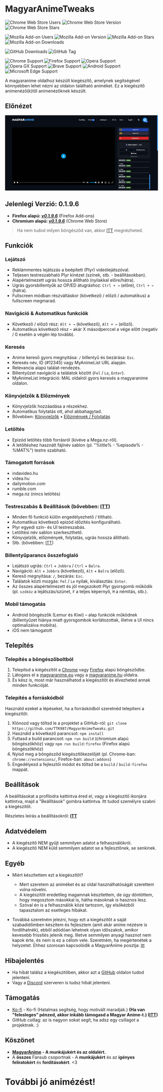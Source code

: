 # MagyarAnimeTweaks

![Chrome Web Store Users](https://img.shields.io/chrome-web-store/users/kpaljcmdlnbnebockdplokocfgegiaia?style=flat&logo=googlechrome&logoColor=%233F9FFF&label=Felhaszn%C3%A1l%C3%B3k&labelColor=%23182031&color=%233F9FFF&link=https%3A%2F%2Fchromewebstore.google.com%2Fdetail%2Fmagyaranimetweaks%2Fkpaljcmdlnbnebockdplokocfgegiaia)
![Chrome Web Store Version](https://img.shields.io/chrome-web-store/v/kpaljcmdlnbnebockdplokocfgegiaia?style=flat&logo=googlechrome&logoColor=%233F9FFF&label=Verzi%C3%B3&labelColor=%23182031&color=%233F9FFF&link=https%3A%2F%2Fchromewebstore.google.com%2Fdetail%2Fmagyaranimetweaks%2Fkpaljcmdlnbnebockdplokocfgegiaia)
![Chrome Web Store Stars](https://img.shields.io/chrome-web-store/stars/kpaljcmdlnbnebockdplokocfgegiaia?style=flat&logo=googlechrome&logoColor=3F9FFF&label=%C3%89rt%C3%A9kel%C3%A9s&labelColor=182031&color=3F9FFF)

![Mozilla Add-on Users](https://img.shields.io/amo/users/magyaranimetweaks?style=flat&logo=firefox&logoColor=3F9FFF&label=Felhaszn%C3%A1l%C3%B3k&labelColor=182031&color=3F9FFF)
![Mozilla Add-on Version](https://img.shields.io/amo/v/magyaranimetweaks?style=flat&logo=firefox&logoColor=3F9FFF&label=Verzi%C3%B3&labelColor=182031&color=3F9FFF)
![Mozilla Add-on Stars](https://img.shields.io/amo/stars/magyaranimetweaks?style=flat&logo=firefox&logoColor=3F9FFF&label=%C3%89rt%C3%A9kel%C3%A9s&labelColor=182031&color=3F9FFF)
![Mozilla Add-on Downloads](https://img.shields.io/amo/dw/magyaranimetweaks?style=flat&logo=firefox&logoColor=3F9FFF&label=Let%C3%B6lt%C3%A9sek&labelColor=182031&color=3F9FFF)

![GitHub Downloads](https://img.shields.io/github/downloads/TTK987/MagyarAnimeTweaks/total?style=flat&logo=github&logoColor=%233F9FFF&label=Let%C3%B6lt%C3%A9sek&labelColor=%23182031&color=%233F9FFF)
![GitHub Tag](https://img.shields.io/github/v/tag/TTK987/MagyarAnimeTweaks?style=flat&logo=github&logoColor=3F9FFF&label=Verzi%C3%B3&labelColor=182031&color=3F9FFF)


![Chrome Support](https://img.shields.io/badge/Chrome-Támogatott-blue?logo=googlechrome&logoColor=%233F9FFF&labelColor=%23182031&color=%23238716&link=https%3A%2F%2Fchromewebstore.google.com%2Fdetail%2Fmagyaranimetweaks%2Fkpaljcmdlnbnebockdplokocfgegiaia)
![Firefox Support](https://img.shields.io/badge/Firefox-Támogatott-blue?logo=firefox&logoColor=%233F9FFF&labelColor=%23182031&color=%23238716&link=https%3A%2F%2Fchromewebstore.google.com%2Fdetail%2Fmagyaranimetweaks%2Fkpaljcmdlnbnebockdplokocfgegiaia)
![Opera Support](https://img.shields.io/badge/Opera-Támogatott-blue?logo=opera&logoColor=%233F9FFF&labelColor=%23182031&color=%23238716&link=https%3A%2F%2Fchromewebstore.google.com%2Fdetail%2Fmagyaranimetweaks%2Fkpaljcmdlnbnebockdplokocfgegiaia)
![Opera GX Support](https://img.shields.io/badge/Opera_GX-Támogatott-blue?logo=operagx&logoColor=%233F9FFF&labelColor=%23182031&color=%23238716&link=https%3A%2F%2Fchromewebstore.google.com%2Fdetail%2Fmagyaranimetweaks%2Fkpaljcmdlnbnebockdplokocfgegiaia)
![Brave Support](https://img.shields.io/badge/Brave-Támogatott-blue?logo=brave&logoColor=%233F9FFF&labelColor=%23182031&color=%23238716&link=https%3A%2F%2Fchromewebstore.google.com%2Fdetail%2Fmagyaranimetweaks%2Fkpaljcmdlnbnebockdplokocfgegiaia)
![Android Support](https://img.shields.io/badge/Android-Támogatott_(Lemur_Browser)-blue?logo=android&logoColor=%233F9FFF&labelColor=%23182031&color=%23238716&link=https%3A%2F%2Fchromewebstore.google.com%2Fdetail%2Fmagyaranimetweaks%2Fkpaljcmdlnbnebockdplokocfgegiaia)
![Microsoft Edge Support](https://img.shields.io/badge/Microsoft_Edge-Támogatott-blue?logo=microsoftedge&logoColor=%233F9FFF&labelColor=%23182031&color=%23238716&link=https%3A%2F%2Fchromewebstore.google.com%2Fdetail%2Fmagyaranimetweaks%2Fkpaljcmdlnbnebockdplokocfgegiaia)

A magyaranime oldalhoz készült kiegészítő, amelynek segítségével könnyebben lehet nézni az oldalon található animéket.
Ez a kiegészítő animenéző(k)től animenézőknek készült.

## Előnézet

![Az oldal előnézete a kiegészítővel.](/img/preview.png 'Előnézet')

## Jelenlegi Verzió: 0.1.9.6

- **Firefox alapú: _[v0.1.9.6](https://addons.mozilla.org/en-US/firefox/addon/magyaranimetweaks/)_** (Firefox Add-ons)
- **Chromium alapú: _[v0.1.9.6](https://chromewebstore.google.com/detail/magyaranimetweaks/kpaljcmdlnbnebockdplokocfgegiaia)_** (Chrome Web Store)
> Ha nem tudod milyen böngésződ van, akkor [ITT](https://www.whatsmybrowser.org/) megnézheted.

## Funkciók

### Lejátszó
- Reklámmentes lejátszás a beépített (Plyr) videólejátszóval.
- Teljesen testreszabható Plyr kinézet (színek, stb. - beállításokban).
- Alapértelmezett ugrás hossza állítható (nyilakkal előre/hátra).
- Ugrás gyorsbillentyűk az OP/ED átugráshoz: `Ctrl + →` (előre), `Ctrl + ←` (hátra).
- Fullscreen módban részváltáskor (következő / előző / automatikus) a fullscreen megmarad.

### Navigáció & Automatikus funkciók
- Következő / előző rész: `Alt + →` (következő), `Alt + ←` (előző).
- Automatikus következő rész – akár X másodperccel a vége előtt (negatív / 0 esetén a végén lép tovább).

### Keresés
- Anime kereső gyors megnyitása: `/` billentyű és bezárása: `Esc`.
- Keresés név, ID (#12345) vagy MyAnimeList URL alapján.
- Relevancia alapú találat-rendezés.
- Billentyűzet navigáció a találatok között (`Fel` / `Le`, `Enter`).
- MyAnimeList integráció: MAL oldalról gyors keresés a magyaranime oldalon.

### Könyvjelzők & Előzmények
- Könyvjelzők hozzáadása a részekhez.
- Automatikus folytatás ott, ahol abbahagytad.
- Bővebben: [Könyvjelzők](BOOKMARKS.md) • [Előzmények / Folytatás](HISTORY.md)

### Letöltés
- Epizód letöltés több forrásról (kivéve a Mega.nz-ről).
- A letöltéshez használt fájlnév sablon (pl. "%title% - %episode% - %MAT%") testre szabható.

### Támogatott források
- indavideo.hu
- videa.hu
- dailymotion.com
- rumble.com
- mega.nz (nincs letöltés)

### Testreszabás & Beállítások (bővebben: [ITT](SETTINGS.md))
- Minden fő funkció külön engedélyezhető / tiltható.
- Automatikus következő epizód időzítés konfigurálható.
- Plyr egyedi szín- és UI testreszabás.
- Letöltési név sablon szerkeszthető.
- Könyvjelzők, előzmények, folytatás, ugrás hossza állítható.
- Stb. (bővebben: [ITT](SETTINGS.md))

### Billentyűparancs összefoglaló
- Lejátszó ugrás: `Ctrl` + `Jobbra` / `Ctrl` + `Balra`.
- Navigáció: `Alt` + `Jobbra` (következő), `Alt` + `Balra` (előző).
- Kereső megnyitása: `/`, bezárás: `Esc`.
- Találatok közti mozgás: `Fel` / `Le` nyilak, kiválasztás: `Enter`.
- Az összes alapértelmezett és jól megszokott Plyr gyorsgomb működik (pl. `szóköz` a lejátszás/szünet, `F` a teljes képernyő, `M` a némítás, stb.).


### Mobil támogatás
- Android böngészők (Lemur és Kiwi) – alap funkciók működnek (billentyűzet hiánya miatt gyorsgombok korlátozottak, illetve a UI nincs optimalizálva mobilra).
- iOS nem támogatott

## Telepítés

### Telepítés a böngészőboltból

1. Telepítsd a kiégészítőt a [Chrome](https://chromewebstore.google.com/detail/magyaranimetweaks/kpaljcmdlnbnebockdplokocfgegiaia) vagy [Firefox](https://addons.mozilla.org/en-US/firefox/addon/magyaranimetweaks/) alapú böngésződbe.
2. Látogass el a [magyaranime.eu](https://magyaranime.eu/) vagy a [magyaranime.hu](https://magyaranime.hu/) oldalra.
3. És kész is, most már használhatod a kiegészítőt és élvezheted annak minden funkcióját.

### Telepítés a forráskódból

Használd ezeket a lépéseket, ha a forráskódból szeretnéd telepíteni a kiegészítőt:
1. Klónozd vagy töltsd le a projektet a GitHub-ról: `git clone https://github.com/TTK987/MagyarAnimeTweaks.git`
2. Használd a következő parancsot: `npm install`
3. Futtasd a build parancsot: `npm run build` (chromium alapú böngészőkhöz) vagy `npm run build:firefox` (Firefox alapú böngészőkhöz)
4. Nyisd meg a böngésződ kiegészítőkezelőjét (pl. Chrome-ban: `chrome://extensions/`, Firefox-ban: `about:addons`)
5. Engedélyezd a fejlesztői módot és töltsd be a `build` / `build-firefox` mappát.

## Beállítások

A beállításokat a profilodra kattintva éred el, vagy a kiegészítő ikonjára kattintva, majd a "Beállítások" gombra kattintva.
Itt tudod személyre szabni a kiegészítőt.

Részletes leírás a beállításokról: **[ITT](SETTINGS.md)**

## Adatvédelem

- A kiegészítő NEM gyűjt semmilyen adatot a felhasználókról.
- A kiegészítő NEM küld semmilyen adatot se a fejlesztőnek, se senkinek.

## Egyéb

- Miért készítettem ezt a kiegészítőt?
    - Mert szeretem az animéket és az oldal használhatóságát szerettem volna növelni.
    - A kiegészítőt eredetileg magamnak készítettem, de úgy döntöttem, hogy megosztom másokkal is, hátha másoknak is hasznos lesz.
    - Szóval én is a felhasználók közé tartozom, így elsőkézből tapasztalom az esetleges hibákat.

- Továbbá szeretném jelezni, hogy ezt a kiegészítőt a saját szabadidőmben készítem és fejlesztem (amit akár anime nézésre is fordíthatnék),
  ebből adódóan lehetnek olyan időszakok, amikor kevesebb frissítés jelenik meg.
  Illetve semmilyen anyagi hasznot nem kapok érte, és nem is ez a célom vele. Szeretném, ha megértenétek a helyzetet.
  Ehhez szorosan kapcsolódik a MagyarAnime posztja: [itt](https://magyaranime.eu/velemeny-202509/)

## Hibajelentés

- Ha hibát találsz a kiegészítőben, akkor azt a [GitHub](https://github.com/TTK987/MagyarAnimeTweaks/issues/) oldalon tudod jelenteni.
- Vagy a [Discord](https://discord.gg/dJX4tVGZhY) szerveren is tudsz hibát jelenteni.

## Támogatás

- [Ko-fi](https://ko-fi.com/ttk987) - Ko-fi (Hatalmas segítség, hogy motivált maradjak.) **(Ha van "felesleges" pénzed, akkor inkább támogasd a Magyar Anime-t.) ([ITT](https://magyaranime.eu/web/tamogatas/))**
- GitHub csillag: az is nagyon sokat segít, ha adsz egy csillagot a projektnek. :)

## Köszönet

- **[MagyarAnime](https://magyaranime.eu/) - A munkájukért és az oldalért.**
- A **összes** Fansub csoportnak - A **munkájukért** és az **igényes feliratokért** és **fordításokért**. <3

# További jó animézést!
